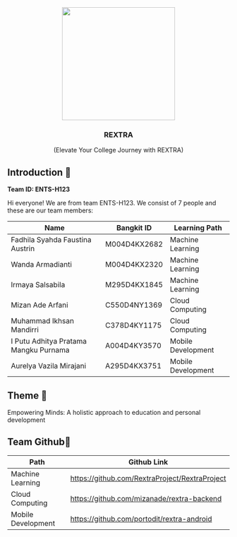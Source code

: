 <div align="center">
	<img src="https://avatars.githubusercontent.com/u/171216169?s=400&u=339602b30c8f520329eb2682e440eb5a33725608&v=4" width="256" />
	<h3 align="center">REXTRA</h3>
	<p align="center">
		(Elevate Your College Journey with REXTRA)
		<br />
	</p>
</div>

## Introduction 👋
**Team ID: ENTS-H123**

Hi everyone! We are from team ENTS-H123. We consist of 7 people and these are our team members:

|Name|Bangkit ID|Learning Path|
|--|--|--|
|Fadhila Syahda Faustina Austrin|M004D4KX2682|Machine Learning|
|Wanda Armadianti|M004D4KX2320|Machine Learning|
|Irmaya Salsabila|M295D4KX1845|Machine Learning|
|Mizan Ade Arfani|C550D4NY1369|Cloud Computing|
|Muhammad Ikhsan Mandirri|C378D4KY1175|Cloud Computing|
|I Putu Adhitya Pratama Mangku Purnama|A004D4KY3570|Mobile Development|
|Aurelya Vazila Mirajani|A295D4KX3751|Mobile Development|

## Theme 🌾
Empowering Minds: A holistic approach to education and personal development

## Team Github🌟
|Path|Github Link|
|--|--|
|Machine Learning|https://github.com/RextraProject/RextraProject|
|Cloud Computing|https://github.com/mizanade/rextra-backend|
|Mobile Development|https://github.com/portodit/rextra-android|
